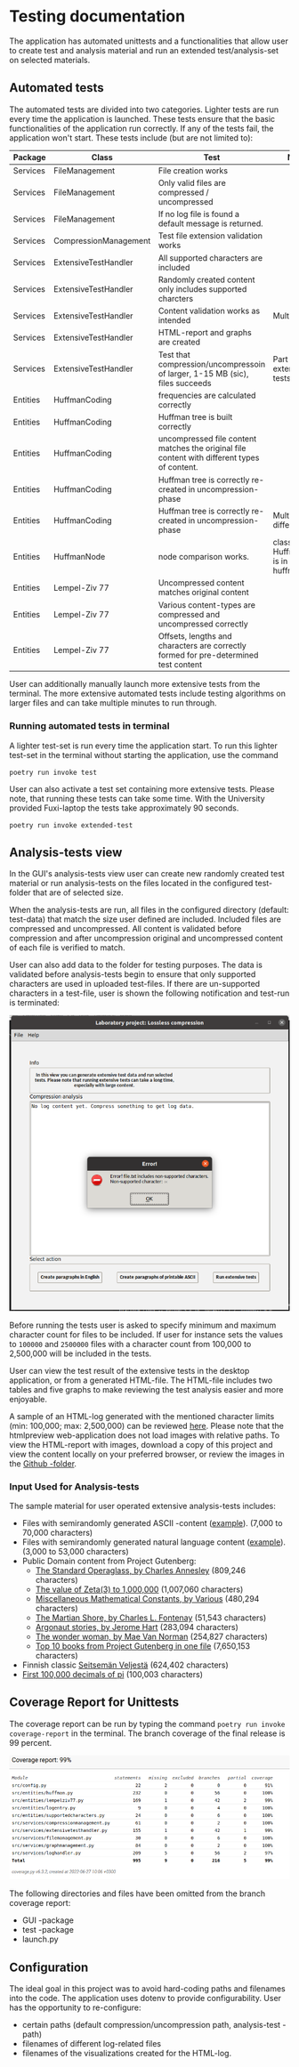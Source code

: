 # Testing documentation
The application has automated unittests and a functionalities that allow user to create test and analysis material and run an extended test/analysis-set on selected materials. 

## Automated tests
The automated tests are divided into two categories. Lighter tests are run every time the application is launched. These tests ensure that the basic functionalities of the application run correctly. If any of the tests fail, the application won't start. These tests include (but are not limited to):

| Package | Class | Test | Notes |
| -------- | -------- | -------- | -------- |
| Services | FileManagement | File creation works | |
| Services | FileManagement | Only valid files are compressed / uncompressed | |
| Services | FileManagement | If no log file is found a default message is returned. | |
| Services | CompressionManagement | Test file extension validation works | |
| Services | ExtensiveTestHandler | All supported characters are included | |
| Services | ExtensiveTestHandler | Randomly created content only includes supported charcters | |
| Services | ExtensiveTestHandler | Content validation works as intended | Multiple tests |
| Services | ExtensiveTestHandler | HTML-report and graphs are created | |
| Services | ExtensiveTestHandler | Test that compression/uncompressoin of larger, 1-15 MB (sic), files succeeds  | Part of extended tests |
| Entities | HuffmanCoding | frequencies are calculated correctly | |
| Entities | HuffmanCoding | Huffman tree is built correctly | |
| Entities | HuffmanCoding | uncompressed file content matches the original file content with different types of content. ||
| Entities | HuffmanCoding | Huffman tree is correctly re-created in uncompression-phase ||
| Entities | HuffmanCoding | Huffman tree is correctly re-created in uncompression-phase | Multiple different tests |
| Entities | HuffmanNode | node comparison works. | class HuffmanNode is in the file huffman.py |
| Entities | Lempel-Ziv 77 | Uncompressed content matches original content | |
| Entities | Lempel-Ziv 77 | Various content-types are compressed and uncompressed correctly | |
| Entities | Lempel-Ziv 77 | Offsets, lengths and characters are correctly formed for pre-determined test content  | |

 User can additionally manually launch more extensive tests from the terminal. The more extensive automated tests include testing algorithms on larger files and can take multiple minutes to run through. 

### Running automated tests in terminal

A lighter test-set is run every time the application start. To run this lighter test-set in the terminal without starting the application, use the command
```
poetry run invoke test
```

User can also activate a test set containing more extensive tests. Please note, that running these tests can take some time. With the University provided Fuxi-laptop the tests take approximately 90 seconds. 

```
poetry run invoke extended-test
```

## Analysis-tests view
In the GUI's analysis-tests view user can create new randomly created test material or run analysis-tests on the files located in the configured test-folder that are of selected size.  

When the analysis-tests are run, all files in the configured directory (default: test-data) that match the size user defined are included. Included files are compressed and uncompressed. All content is validated before compression and after uncompression original and uncompressed content of each file is verified to match. 

User can also add data to the folder for testing purposes. The data is validated before analysis-tests begin to ensure that only supported characters are used in uploaded test-files. If there are un-supported characters in a test-file, user is shown the following notification and test-run is terminated:

![Error: non-supported characters](images/error-non-supported-characters.png)

Before running the tests user is asked to specify minimum and maximum character count for files to be included. If user for instance sets the values to `100000` and `2500000` files with a character count from 100,000 to 2,500,000 will be included in the tests. 

User can view the test result of the extensive tests in the desktop application, or from a generated HTML-file. The HTML-file includes two tables and five graphs to make reviewing the test analysis easier and more enjoyable.  

A sample of an HTML-log generated with the mentioned character limits (min: 100,000; max: 2,500,000) can be reviewed [here](https://htmlpreview.github.io/?https://github.com/heidi-holappa/tira-labra-2022/blob/master/test-data/compression-log.html). Please note that the htmlpreview web-application does not load images with relative paths. To view the HTML-report with images, download a copy of this project and view the content locally on your preferred browser, or review the images in the [Github -folder](https://github.com/heidi-holappa/tira-labra-2022/tree/master/test-data/images).

### Input Used for Analysis-tests
The sample material for user operated extensive analysis-tests includes:
- Files with semirandomly generated ASCII -content ([example](../test-data/random-printable-ascii-100-paragraphs.txt)). (7,000 to 70,000 characters)
- Files with semirandomly generated natural language content ([example](../test-data/natural-language-document-100-paragraphs.txt)). (3,000 to 53,000 characters)
- Public Domain content from Project Gutenberg:
  - [The Standard Operaglass, by Charles Annesley](../test-data/gutenberg-project-standar-operaglass.txt) (809,246 characters)
  - [The value of Zeta(3) to 1,000,000](../test-data/gutenberg-project-the-value-of-zeta-3.txt) (1,007,060 characters)
  - [Miscellaneous Mathematical Constants, by Various](../test-data/gutenberg-project-misc-math-constants.txt) (480,294 characters)
  - [The Martian Shore, by Charles L. Fontenay](../test-data/gutenberg-project-martian-shore.txt) (51,543 characters)
  - [Argonaut stories, by Jerome Hart](../test-data/gutenberg-project-argonaut-stories.txt) (283,094 characters)
  - [The wonder woman, by Mae Van Norman](../test-data/gutenberg-project-the-wonder-woman.txt) (254,827 characters)
  - [Top 10 books from Project Gutenberg in one file](../test-data/gutenberg-top-10.txt) (7,650,153 characters)
- Finnish classic [Seitsemän Veljestä](../test-data/seitseman-veljesta.txt) (624,402 characters)
- [First 100,000 decimals of pi](../test-data/first-100000-decimals-of-pi.txt) (100,003 characters)

## Coverage Report for Unittests
The coverage report can be run by typing the command `poetry run invoke coverage-report` in the terminal. The branch coverage of the final release is 99 percent.

![Coverage report - final release](images/coverage-report-final-release.png)

The following directories and files have been omitted from the branch coverage report:
- GUI -package
- test -package
- launch.py

## Configuration
The ideal goal in this project was to avoid hard-coding paths and filenames into the code. The application uses dotenv to provide configurability. User has the opportunity to re-configure: 
- certain paths (default compression/uncompression path, analysis-test -path)
- filenames of different log-related files
- filenames of the visualizations created for the HTML-log.